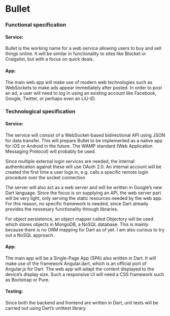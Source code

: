 Bullet
======

### Functional specification
#### Service:
Bullet is the working name for a web service allowing users to buy and sell things online. It will be similar in functionality to sites like Blocket or Craigslist, but with a focus on quick deals. 

#### App:
The main web app will make use of modern web technologies such as WebSockets to make ads appear immediately after posted. In order to post an ad, a user will need to log in using an existing account like Facebook, Google, Twitter, or perhaps even an LiU-ID.

### Technological specification
#### Service:
The service will consist of a WebSocket-based bidirectional API using JSON for data transfer. This will prepare Bullet to be implemented as a native app for iOS or Android in the future. The WAMP standard (Web Application Messaging Protocol) will probably be used. 

Since multiple external login services are needed, the internal authentication against these will use OAuth 2.0. An internal account will be created the first time a user logs in, e.g. calls a specific remote login procedure over the socket connection

The server will also act as a web server and will be written in Google’s new Dart language. Since the focus is on supplying an API, the web server part will be very light, only serving the static resources needed by the web app. For this reason, no specific framework is needed, since Dart already provides the nessesary functionality through libraries. 

For object persistence, an object mapper called Objectory will be used which stores objects in MongoDB, a NoSQL database. This is mainly because there is no ORM mapping for Dart as of yet. I am also curious to try out a NoSQL approach.

#### App:
The main app will be a Single-Page App (SPA) also written in Dart. It will make use of the framework Angular.dart, which is an official port of Angular.js for Dart. The web app will adapt the content displayed to the device’s display size. Such a responsive UI will need a CSS framework such as Bootstrap or Pure.

#### Testing:
Since both the backend and frontend are written in Dart, unit tests will be carried out using Dart’s unittest library.